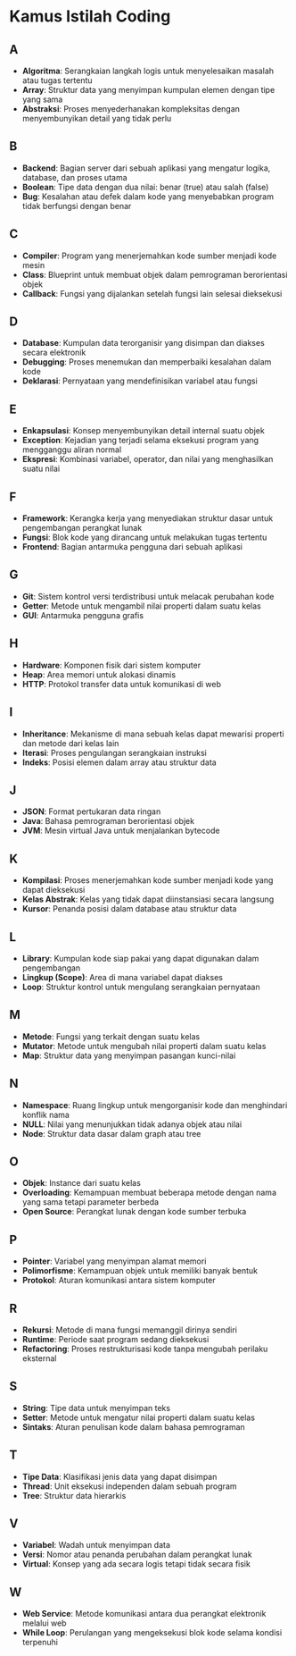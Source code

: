 # Kamus Istilah Coding

## A

- **Algoritma**: Serangkaian langkah logis untuk menyelesaikan masalah atau tugas tertentu
- **Array**: Struktur data yang menyimpan kumpulan elemen dengan tipe yang sama
- **Abstraksi**: Proses menyederhanakan kompleksitas dengan menyembunyikan detail yang tidak perlu

## B

- **Backend**: Bagian server dari sebuah aplikasi yang mengatur logika, database, dan proses utama
- **Boolean**: Tipe data dengan dua nilai: benar (true) atau salah (false)
- **Bug**: Kesalahan atau defek dalam kode yang menyebabkan program tidak berfungsi dengan benar

## C

- **Compiler**: Program yang menerjemahkan kode sumber menjadi kode mesin
- **Class**: Blueprint untuk membuat objek dalam pemrograman berorientasi objek
- **Callback**: Fungsi yang dijalankan setelah fungsi lain selesai dieksekusi

## D

- **Database**: Kumpulan data terorganisir yang disimpan dan diakses secara elektronik
- **Debugging**: Proses menemukan dan memperbaiki kesalahan dalam kode
- **Deklarasi**: Pernyataan yang mendefinisikan variabel atau fungsi

## E

- **Enkapsulasi**: Konsep menyembunyikan detail internal suatu objek
- **Exception**: Kejadian yang terjadi selama eksekusi program yang mengganggu aliran normal
- **Ekspresi**: Kombinasi variabel, operator, dan nilai yang menghasilkan suatu nilai

## F

- **Framework**: Kerangka kerja yang menyediakan struktur dasar untuk pengembangan perangkat lunak
- **Fungsi**: Blok kode yang dirancang untuk melakukan tugas tertentu
- **Frontend**: Bagian antarmuka pengguna dari sebuah aplikasi

## G

- **Git**: Sistem kontrol versi terdistribusi untuk melacak perubahan kode
- **Getter**: Metode untuk mengambil nilai properti dalam suatu kelas
- **GUI**: Antarmuka pengguna grafis

## H

- **Hardware**: Komponen fisik dari sistem komputer
- **Heap**: Area memori untuk alokasi dinamis
- **HTTP**: Protokol transfer data untuk komunikasi di web

## I

- **Inheritance**: Mekanisme di mana sebuah kelas dapat mewarisi properti dan metode dari kelas lain
- **Iterasi**: Proses pengulangan serangkaian instruksi
- **Indeks**: Posisi elemen dalam array atau struktur data

## J

- **JSON**: Format pertukaran data ringan
- **Java**: Bahasa pemrograman berorientasi objek
- **JVM**: Mesin virtual Java untuk menjalankan bytecode

## K

- **Kompilasi**: Proses menerjemahkan kode sumber menjadi kode yang dapat dieksekusi
- **Kelas Abstrak**: Kelas yang tidak dapat diinstansiasi secara langsung
- **Kursor**: Penanda posisi dalam database atau struktur data

## L

- **Library**: Kumpulan kode siap pakai yang dapat digunakan dalam pengembangan
- **Lingkup (Scope)**: Area di mana variabel dapat diakses
- **Loop**: Struktur kontrol untuk mengulang serangkaian pernyataan

## M

- **Metode**: Fungsi yang terkait dengan suatu kelas
- **Mutator**: Metode untuk mengubah nilai properti dalam suatu kelas
- **Map**: Struktur data yang menyimpan pasangan kunci-nilai

## N

- **Namespace**: Ruang lingkup untuk mengorganisir kode dan menghindari konflik nama
- **NULL**: Nilai yang menunjukkan tidak adanya objek atau nilai
- **Node**: Struktur data dasar dalam graph atau tree

## O

- **Objek**: Instance dari suatu kelas
- **Overloading**: Kemampuan membuat beberapa metode dengan nama yang sama tetapi parameter berbeda
- **Open Source**: Perangkat lunak dengan kode sumber terbuka

## P

- **Pointer**: Variabel yang menyimpan alamat memori
- **Polimorfisme**: Kemampuan objek untuk memiliki banyak bentuk
- **Protokol**: Aturan komunikasi antara sistem komputer

## R

- **Rekursi**: Metode di mana fungsi memanggil dirinya sendiri
- **Runtime**: Periode saat program sedang dieksekusi
- **Refactoring**: Proses restrukturisasi kode tanpa mengubah perilaku eksternal

## S

- **String**: Tipe data untuk menyimpan teks
- **Setter**: Metode untuk mengatur nilai properti dalam suatu kelas
- **Sintaks**: Aturan penulisan kode dalam bahasa pemrograman

## T

- **Tipe Data**: Klasifikasi jenis data yang dapat disimpan
- **Thread**: Unit eksekusi independen dalam sebuah program
- **Tree**: Struktur data hierarkis

## V

- **Variabel**: Wadah untuk menyimpan data
- **Versi**: Nomor atau penanda perubahan dalam perangkat lunak
- **Virtual**: Konsep yang ada secara logis tetapi tidak secara fisik

## W

- **Web Service**: Metode komunikasi antara dua perangkat elektronik melalui web
- **While Loop**: Perulangan yang mengeksekusi blok kode selama kondisi terpenuhi
